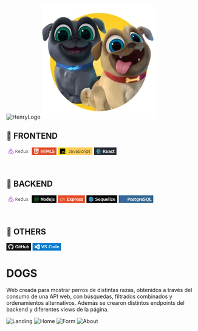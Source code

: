 ![HenryLogo](https://d31uz8lwfmyn8g.cloudfront.net/Assets/logo-henry-white-lg.png)
![Alt text](./Cliente/src/Assets/Img/image.png)
<br />

## **📌 FRONTEND**
![Alt text](./Cliente/src/Assets/Img/image-1.png)
![Alt text](./Cliente/src/Assets/Img/image-2.png)
![Alt text](./Cliente/src/Assets/Img/image-3.png)
![Alt text](./Cliente/src/Assets/Img/image-4.png)

<br />

## **📌 BACKEND**
![Alt text](./Cliente/src/Assets/Img/image-5.png)
![Alt text](./Cliente/src/Assets/Img/image-6.png)
![Alt text](./Cliente/src/Assets/Img/image-7.png)
![Alt text](./Cliente/src/Assets/Img/image-8.png)
![Alt text](./Cliente/src/Assets/Img/image-9.png)

<br />

## **📌 OTHERS**
![Alt text](./Cliente/src/Assets/Img/image-10.png)
![Alt text](./Cliente/src/Assets/Img/image-11.png)

# **DOGS** 

Web creada para mostrar perros de distintas razas, obtenidos a través del consumo de una API web, con búsquedas, filtrados combinados y ordenamientos alternativos. Además se crearon distintos endpoints del backend y diferentes views de la página.

![Landing](https://github.com/JornabeDV/PI_DOGS_JORNABE_DV/assets/103864663/64d414f1-edc6-46a8-81e1-2a555d947127)
![Home](https://github.com/JornabeDV/PI_DOGS_JORNABE_DV/assets/103864663/7d5ff772-c36e-41ea-88ca-942dab92455f)
![Form](https://github.com/JornabeDV/PI_DOGS_JORNABE_DV/assets/103864663/76dcc4d7-f354-4aec-a0ab-02d24f0ebcff)
![About](https://github.com/JornabeDV/PI_DOGS_JORNABE_DV/assets/103864663/42f2cbb8-32d3-4981-aedb-e42cf7236e8a)


